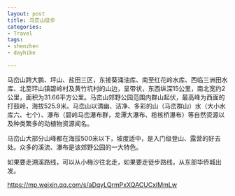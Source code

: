 ```yaml
---
layout: post
title: 马峦山徒步
categories: 
- Travel
tags:
- shenzhen
- dayhike

---
```


马峦山跨大鹏、坪山、盐田三区，东接葵涌油库、南至红花岭水库、西临三洲田水库、北至玶山镇碧岭村及黄竹坑村的山边，呈带状，东西纵深15公里，南北宽约2公里，面积为31.66平方公里。马峦山郊野公园范围内群山起伏，最高峰为西面的打鼓岭，海拔525.9米。马峦山以清幽、洁净、多彩的山（马峦群山）水（大小水库六、七个）、瀑布（碧岭马峦瀑布群，龙潭大瀑布、榄核桥瀑布）等自然资源以及种类繁多的动植物资源闻名。

<!--more-->

马峦山大部分山峰都在海拔500米以下，坡度适中，是入门级登山、露营的好去处。众多的溪流、瀑布是该郊野公园的一大特色。

如果要走溯溪路线，可以从小梅沙往北走，如果要走徒步路线，从东部华侨城出发。

https://mp.weixin.qq.com/s/aDqyLQrmPxXQACUCxIMmLw